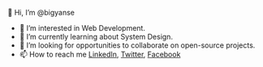 👋 Hi, I’m @bigyanse

- 👀 I’m interested in Web Development.
- 🌱 I’m currently learning about System Design.
- 💞️ I’m looking for opportunities to collaborate on open-source projects.
- 📫 How to reach me [LinkedIn](https://linkedin.com/in/bigyanse), [Twitter](https://twitter.com/bigyanse), [Facebook](https://facebook.com/bigyanse)
